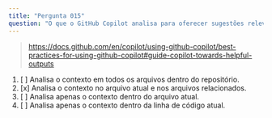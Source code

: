 ```yaml
---
title: "Pergunta 015"
question: "O que o GitHub Copilot analisa para oferecer sugestões relevantes enquanto você desenvolve um novo código?"
---
```



> https://docs.github.com/en/copilot/using-github-copilot/best-practices-for-using-github-copilot#guide-copilot-towards-helpful-outputs
1. [ ] Analisa o contexto em todos os arquivos dentro do repositório.
1. [x] Analisa o contexto no arquivo atual e nos arquivos relacionados.
1. [ ] Analisa apenas o contexto dentro do arquivo atual.
1. [ ] Analisa apenas o contexto dentro da linha de código atual.
